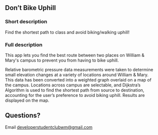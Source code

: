 ## Don’t Bike Uphill

### Short description
Find the shortest path to class and avoid biking/walking uphill!

### Full description
This app lets you find the best route between two places on William & Mary's campus to prevent you from having to bike uphill.

Relative barometric pressure data measurements were taken to determine small elevation changes at a variety of locations around William & Mary. This data has been converted into a weighted graph overlaid on a map of the campus. Locations across campus are selectable, and Dijkstra’s Algorithm is used to find the shortest path from source to destination, accounting for the user’s preference to avoid biking uphill. Results are displayed on the map. 

## Questions?
Email developerstudentclubwm@gmail.com
